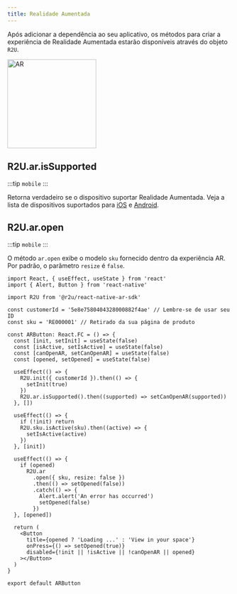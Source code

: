 ```yaml
---
title: Realidade Aumentada
---
```


Após adicionar a dependência ao seu aplicativo, os métodos para criar a experiência de Realidade Aumentada estarão disponíveis através do objeto `R2U`.

<p float="left">
  <img src="https://sdk.r2u.io/documentation/react-native-ar.gif" alt="AR" title="AR" width="200"/>
</p>

## R2U.ar.isSupported

:::tip `mobile`
:::

Retorna verdadeiro se o dispositivo suportar Realidade Aumentada. Veja a lista de dispositivos suportados para [iOS](https://www.apple.com/augmented-reality/) e [Android](https://developers.google.com/ar/devices).

## R2U.ar.open

:::tip `mobile`
:::

O método `ar.open` exibe o modelo `sku` fornecido dentro da experiência AR. Por padrão, o parâmetro `resize` é `false`.

```tsx
import React, { useEffect, useState } from 'react'
import { Alert, Button } from 'react-native'

import R2U from '@r2u/react-native-ar-sdk'

const customerId = '5e8e7580404328000882f4ae' // Lembre-se de usar seu ID
const sku = 'RE000001' // Retirado da sua página de produto

const ARButton: React.FC = () => {
  const [init, setInit] = useState(false)
  const [isActive, setIsActive] = useState(false)
  const [canOpenAR, setCanOpenAR] = useState(false)
  const [opened, setOpened] = useState(false)

  useEffect(() => {
    R2U.init({ customerId }).then(() => {
      setInit(true)
    })
    R2U.ar.isSupported().then((supported) => setCanOpenAR(supported))
  }, [])

  useEffect(() => {
    if (!init) return
    R2U.sku.isActive(sku).then((active) => {
      setIsActive(active)
    })
  }, [init])

  useEffect(() => {
    if (opened)
      R2U.ar
        .open({ sku, resize: false })
        .then(() => setOpened(false))
        .catch(() => {
          Alert.alert('An error has occurred')
          setOpened(false)
        })
  }, [opened])

  return (
    <Button
      title={opened ? 'Loading ...' : 'View in your space'}
      onPress={() => setOpened(true)}
      disabled={!init || !isActive || !canOpenAR || opened}
    ></Button>
  )
}

export default ARButton
```
